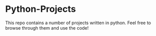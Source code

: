 # Python-Projects
This repo contains a number of projects written in python. Feel free to browse through them and use the code!
